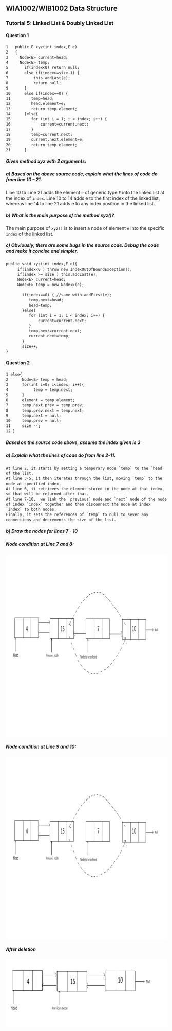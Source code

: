 ## WIA1002/WIB1002 Data Structure
### Tutorial 5: Linked List & Doubly Linked List

#### Question 1
```plaintext
1   public E xyz(int index,E e)
2   {
3     Node<E> current=head;
4     Node<E> temp;
5       if(index<0) return null;
6       else if(index>=size-1) {
7           this.addLast(e);
8           return null;
9       }
10      else if(index==0) {
11         temp=head;
12         head.element=e;
13         return temp.element;
14      }else{
15         for (int i = 1; i < index; i++) {
16             current=current.next;
17         }
18         temp=current.next;
19         current.next.element=e;
20         return temp.element;
21      }
```

##### Given method xyz with 2 arguments:
##### a) Based on the above source code, explain what the lines of code do from line 10 – 21.

Line 10 to Line 21 adds the element `e` of generic type `E` into the linked list at the index of `index`. Line 10 to 14 adds e to the first index of the linked list, whereas line 14 to line 21 adds e to any index position in the linked list.


##### b) What is the main purpose of the method xyz()?

The main purpose of `xyz()` is to insert a node of element `e` into the specific `index` of the linked list.

##### c) Obviously, there are some bugs in the source code. Debug the code and make it concise and simpler. 
```plaintext
public void xyz(int index,E e){
     if(index<0 ) throw new IndexOutOfBoundException();
     if(index >= size ) this.addLast(e);
     Node<E> current=head;
     Node<E> temp = new Node<>(e);

       if(index==0) { //same with addFirst(e);
          temp.next=head;
          head=temp;
       }else{
          for (int i = 1; i < index; i++) {
              current=current.next;
          }
          temp.next=current.next;
          current.next=temp;
       }
       size++;
}
```

#### Question 2
```plaintext
1 else{
2      Node<E> temp = head;
3      for(int i=0; i<index; i++){
4           temp = temp.next;
5      }
6      element = temp.element;
7      temp.next.prev = temp.prev;
8      temp.prev.next = temp.next;
9      temp.next = null;
10     temp.prev = null;
11     size --;
12 }
```

##### Based on the source code above, assume the index given is 3
##### a) Explain what the lines of code do from line 2-11.
```plaintext
At line 2, it starts by setting a temporary node `temp` to the `head` of the list.
At line 3-5, it then iterates through the list, moving `temp` to the node at specified index.
At line 6, it retrieves the element stored in the node at that index, so that will be returned after that.
At line 7-10,  we link the `previous` node and `next` node of the node of index `index` together and then disconnect the node at index `index` to both nodes.
Finally, it sets the references of `temp` to null to sever any connections and decrements the size of the list.
```

##### b) Draw the nodes for lines 7 - 10 
##### Node condition at Line 7 and 8:
<p align="center">
<img src="Tutorial5_q2.png" alt="New Link" width="1101" height="567">
</p>

##### Node condition at Line 9 and 10:
<p align="center">
<img src="Tutorial5_q2b.png" alt="disconnect" width="1101" height="567">
</p>

##### After deletion
<p align="center">
<img src="Tutorial5_q2c.png" alt="Final" width="877" height="209">
</p>

